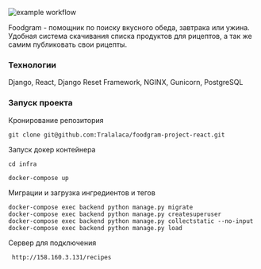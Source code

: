 ![example workflow](https://github.com/Tralalaca/foodgram-project-react/actions/workflows/main.yml/badge.svg)

Foodgram - помощник по поиску вкусного обеда, завтрака или ужина. Удобная система скачивания списка продуктов для рицептов, а так же самим публиковать свои рицепты.

### Технологии
Django, React, Django Reset Framework, NGINX, Gunicorn, PostgreSQL

### Запуск проекта

Кронирование репозитория

```
git clone git@github.com:Tralalaca/foodgram-project-react.git
```

Запуск докер контейнера

```
cd infra

docker-compose up
```

Миграции и загрузка ингредиентов и тегов

```
docker-compose exec backend python manage.py migrate
docker-compose exec backend python manage.py createsuperuser
docker-compose exec backend python manage.py collectstatic --no-input 
docker-compose exec backend python manage.py load
```

Сервер для подключения

```
 http://158.160.3.131/recipes
```
